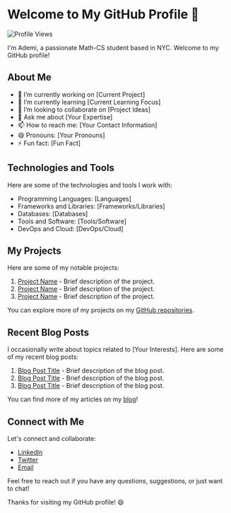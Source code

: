 # Welcome to My GitHub Profile 👋

![Profile Views](https://komarev.com/ghpvc/?username=your-username&color=green)

I'm Ademi, a passionate Math-CS student based in NYC. Welcome to my GitHub profile!

## About Me

- 🔭 I’m currently working on [Current Project]
- 🌱 I’m currently learning [Current Learning Focus]
- 👯 I’m looking to collaborate on [Project Ideas]
- 💬 Ask me about [Your Expertise]
- 📫 How to reach me: [Your Contact Information]
- 😄 Pronouns: [Your Pronouns]
- ⚡ Fun fact: [Fun Fact]

## Technologies and Tools

Here are some of the technologies and tools I work with:

- Programming Languages: [Languages]
- Frameworks and Libraries: [Frameworks/Libraries]
- Databases: [Databases]
- Tools and Software: [Tools/Software]
- DevOps and Cloud: [DevOps/Cloud]

## My Projects

Here are some of my notable projects:

1. [Project Name](link-to-repo) - Brief description of the project.
2. [Project Name](link-to-repo) - Brief description of the project.
3. [Project Name](link-to-repo) - Brief description of the project.

You can explore more of my projects on my [GitHub repositories](https://github.com/your-username).

## Recent Blog Posts

I occasionally write about topics related to [Your Interests]. Here are some of my recent blog posts:

1. [Blog Post Title](link-to-blog-post) - Brief description of the blog post.
2. [Blog Post Title](link-to-blog-post) - Brief description of the blog post.
3. [Blog Post Title](link-to-blog-post) - Brief description of the blog post.

You can find more of my articles on my [blog](link-to-blog)!

## Connect with Me

Let's connect and collaborate:

- [LinkedIn](https://www.linkedin.com/in/your-linkedin-profile/)
- [Twitter](https://twitter.com/your-twitter-profile)
- [Email](mailto:your-email@example.com)

Feel free to reach out if you have any questions, suggestions, or just want to chat!

Thanks for visiting my GitHub profile! 😄
